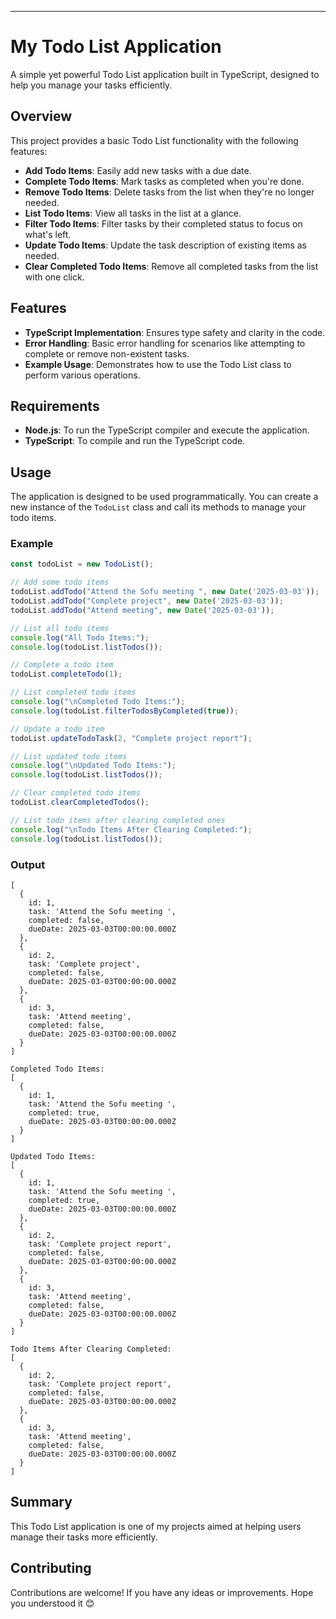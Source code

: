 
---

# My Todo List Application

A simple yet powerful Todo List application built in TypeScript, designed to help you manage your tasks efficiently.

## Overview

This project provides a basic Todo List functionality with the following features:

- **Add Todo Items**: Easily add new tasks with a due date.
- **Complete Todo Items**: Mark tasks as completed when you're done.
- **Remove Todo Items**: Delete tasks from the list when they're no longer needed.
- **List Todo Items**: View all tasks in the list at a glance.
- **Filter Todo Items**: Filter tasks by their completed status to focus on what's left.
- **Update Todo Items**: Update the task description of existing items as needed.
- **Clear Completed Todo Items**: Remove all completed tasks from the list with one click.

## Features

- **TypeScript Implementation**: Ensures type safety and clarity in the code.
- **Error Handling**: Basic error handling for scenarios like attempting to complete or remove non-existent tasks.
- **Example Usage**: Demonstrates how to use the Todo List class to perform various operations.

## Requirements

- **Node.js**: To run the TypeScript compiler and execute the application.
- **TypeScript**: To compile and run the TypeScript code.


## Usage

The application is designed to be used programmatically. You can create a new instance of the `TodoList` class and call its methods to manage your todo items.

### Example

```typescript
const todoList = new TodoList();

// Add some todo items
todoList.addTodo("Attend the Sofu meeting ", new Date('2025-03-03'));
todoList.addTodo("Complete project", new Date('2025-03-03'));
todoList.addTodo("Attend meeting", new Date('2025-03-03'));

// List all todo items
console.log("All Todo Items:");
console.log(todoList.listTodos());

// Complete a todo item
todoList.completeTodo(1);

// List completed todo items
console.log("\nCompleted Todo Items:");
console.log(todoList.filterTodosByCompleted(true));

// Update a todo item
todoList.updateTodoTask(2, "Complete project report");

// List updated todo items
console.log("\nUpdated Todo Items:");
console.log(todoList.listTodos());

// Clear completed todo items
todoList.clearCompletedTodos();

// List todo items after clearing completed ones
console.log("\nTodo Items After Clearing Completed:");
console.log(todoList.listTodos());
```
### Output

```All Todo Items:
[
  {
    id: 1,
    task: 'Attend the Sofu meeting ',
    completed: false,
    dueDate: 2025-03-03T00:00:00.000Z
  },
  {
    id: 2,
    task: 'Complete project',
    completed: false,
    dueDate: 2025-03-03T00:00:00.000Z
  },
  {
    id: 3,
    task: 'Attend meeting',
    completed: false,
    dueDate: 2025-03-03T00:00:00.000Z
  }
]

Completed Todo Items:
[
  {
    id: 1,
    task: 'Attend the Sofu meeting ',
    completed: true,
    dueDate: 2025-03-03T00:00:00.000Z
  }
]

Updated Todo Items:
[
  {
    id: 1,
    task: 'Attend the Sofu meeting ',
    completed: true,
    dueDate: 2025-03-03T00:00:00.000Z
  },
  {
    id: 2,
    task: 'Complete project report',
    completed: false,
    dueDate: 2025-03-03T00:00:00.000Z
  },
  {
    id: 3,
    task: 'Attend meeting',
    completed: false,
    dueDate: 2025-03-03T00:00:00.000Z
  }
]

Todo Items After Clearing Completed:
[
  {
    id: 2,
    task: 'Complete project report',
    completed: false,
    dueDate: 2025-03-03T00:00:00.000Z
  },
  {
    id: 3,
    task: 'Attend meeting',
    completed: false,
    dueDate: 2025-03-03T00:00:00.000Z
  }
]
```
## Summary
 This Todo List application is one of my projects aimed at helping users manage their tasks more efficiently.

## Contributing

Contributions are welcome! If you have any ideas or improvements. Hope you understood it 😊
